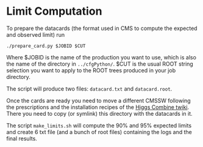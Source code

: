 Limit Computation
=================

To prepare the datacards (the format used in CMS to compute the expected and observed limit) run

```
./prepare_card.py $JOBID $CUT
```

Where $JOBID is the name of the production you want to use, which is also the name of the directory in ```../cfgPython/```. $CUT is the usual ROOT string selection you want to apply to the ROOT trees produced in your job directory.

The script will produce two files: ```datacard.txt``` and ```datacard.root```.

Once the cards are ready you need to move a different CMSSW following the prescriptions and the installation recipes of the [Higgs Combine twiki](https://twiki.cern.ch/twiki/bin/viewauth/CMS/SWGuideHiggsAnalysisCombinedLimit).
There you need to copy (or symlink) this directory with the datacards in it.

The script ```make_limits.sh``` will compute the 90% and 95% expected limits and create 6 txt file (and a bunch of root files) containing the logs and the final results.